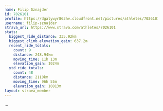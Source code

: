 ```yaml
---
name: Filip Sznajder
id: 7026101
profile: https://dgalywyr863hv.cloudfront.net/pictures/athletes/7026101/2123836/17/large.jpg
username: filip-sznajder
strava_url: https://www.strava.com/athletes/7026101
stats:
  biggest_ride_distance: 335.92km
  biggest_climb_elevation_gain: 637.2m
  recent_ride_totals:
    count: 9
    distance: 248.94km
    moving_time: 11h 13m
    elevation_gain: 1024m
  ytd_ride_totals:
    count: 48
    distance: 2110km
    moving_time: 96h 55m
    elevation_gain: 10813m
layout: strava_member
--- 
```

...
